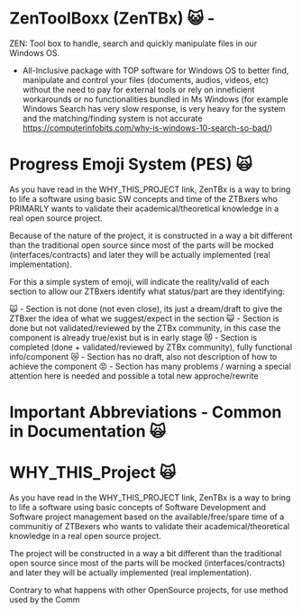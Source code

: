 # ZenToolBoxx (ZenTBx) 😺 - 
ZEN: Tool box to handle, search and quickly manipulate files in our Windows OS.

- All-Inclusive package with TOP software for Windows OS to better find, manipulate and control your files (documents, audios, videos, etc) without the need to pay for external tools or rely on inneficient workarounds or no functionalities bundled in Ms Windows (for example Windows Search has very slow response, is very heavy for the system and the matching/finding system is not accurate https://computerinfobits.com/why-is-windows-10-search-so-bad/)

# Progress Emoji System (PES) 🙀

As you have read in the WHY_THIS_PROJECT link, ZenTBx is a way to bring to life a software using basic SW concepts and time of the ZTBxers who PRIMARLY wants to validate their academical/theoretical knowledge in a real open source project.

Because of the nature of the project, it is constructed in a way a bit different than the traditional open source since most of the parts will be mocked (interfaces/contracts) and later they will be actually implemented (real implementation).

For this a simple system of emoji, will indicate the reality/valid of each section to allow our ZTBxers identify what status/part are they identifying:

🙀 - Section is not done (not even close), its just a dream/draft to give the ZTBxer the idea of what we suggest/expect in the section
😺 - Section is done but not validated/reviewed by the ZTBx community, in this case the component is already true/exist but is in early stage
😻 - Section is completed (done + validated/reviewed by ZTBx community), fully functional info/component
😿 - Section has no draft, also not description of how to achieve the component
😡 - Section has many problems / warning a special attention here is needed and possible a total new approche/rewrite

# Important Abbreviations - Common in Documentation 🙀



# WHY_THIS_Project 🙀

As you have read in the WHY_THIS_PROJECT link, ZenTBx is a way to bring to life a software using basic concepts of Software Development and Software project management based on the available/free/spare time of a communitiy of ZTBexers who wants to validate their academical/theoretical knowledge in a real open source project.

The project will be constructed in a way a bit different than the traditional open source  since most of the parts will be mocked (interfaces/contracts) and later they will be actually implemented (real implementation).

Contrary to what happens with other OpenSource projects, for use method used by the Comm
